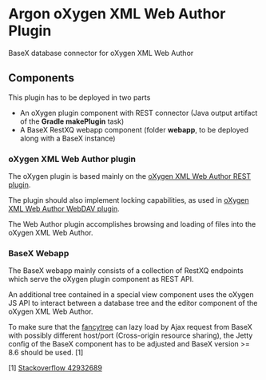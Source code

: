 # Argon oXygen XML Web Author Plugin
BaseX database connector for oXygen XML Web Author

## Components
This plugin has to be deployed in two parts

- An oXygen plugin component with REST connector (Java output artifact of the **Gradle makePlugin** task)
- A BaseX RestXQ webapp component (folder **webapp**, to be deployed along with a BaseX instance)

### oXygen XML Web Author plugin
The oXygen plugin is based mainly on the 
[oXygen XML Web Author REST plugin](https://github.com/oxygenxml/web-author-rest-plugin).

The plugin should also implement locking capabilities, as used in 
[oXygen XML Web Author WebDAV plugin](https://github.com/oxygenxml/web-author-webdav-plugin).

The Web Author plugin accomplishes browsing and loading of files into the oXygen XML Web Author.

### BaseX Webapp
The BaseX webapp mainly consists of a collection of RestXQ endpoints which serve the oXygen plugin
component as REST API.

An additional tree contained in a special view component uses the oXygen JS API to interact
between a database tree and the editor component of the oXygen XML Web Author.

To make sure that the [fancytree](fancytree) can lazy load by Ajax request from BaseX with 
possibly different host/port (Cross-origin resource sharing),
the Jetty config of the BaseX component has to be adjusted and BaseX version >= 8.6
should be used. \[1\]


\[1\]
[Stackoverflow 42932689](https://stackoverflow.com/questions/42932689/basex-rest-api-set-custom-http-response-header)
